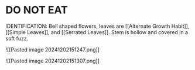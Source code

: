 # DO NOT EAT
IDENTIFICATION: Bell shaped flowers, leaves are [[Alternate Growth Habit]], [[Simple Leaves]], and [[Serrated Leaves]]. Stem is hollow and covered in a soft fuzz.


![[Pasted image 20241202151247.png]]

![[Pasted image 20241202151307.png]]